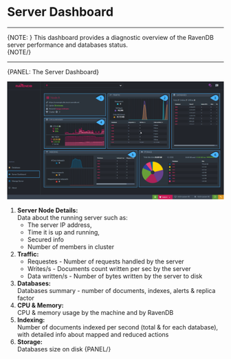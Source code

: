 ﻿# Server Dashboard
---

{NOTE: }
This dashboard provides a diagnostic overview of the RavenDB server performance and databases status.  
{NOTE/}

---

{PANEL: The Server Dashboard}

![Figure 1. Server Dashboard](images/server-dashboard.png "Server Dashboard")

1. **Server Node Details:**  
   Data about the running server such as:   
   * The server IP address,   
   * Time it is up and running,   
   * Secured info
   * Number of members in cluster  
2. **Traffic:**   
   * Requestes - Number of requests handled by the server        
   * Writes/s - Documents count written per sec by the server   
   * Data written/s - Number of bytes written by the server to disk        
3. **Databases:**   
   Databases summary - number of documents, indexes, alerts & replica factor  
4. **CPU & Memory:**   
   CPU & memory usage by the machine and by RavenDB
5. **Indexing:**    
   Number of documents indexed per second (total & for each database),  
   with detailed info about mapped and reduced actions
6. **Storage:**   
   Databases size on disk
{PANEL/}





